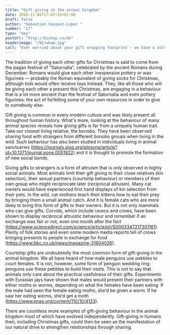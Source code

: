 ```yaml
---
title: "Gift giving in the animal kingdom"
date: 2018-11-08T17:02:52+01:00
draft: false
author: "Sebastian Vasquez-Lopez "
number: "17"
type: "day"
postUrl: "http://biotop.co/de"
headerimage: "/02/wham.jpg"
call: "Ever worried about your gift wrapping footprint - we have a solution, wait for tomorrow."
---
```


The tradition of giving each other gifts for Christmas is said to come from the pagan festival of "Saturnalia", celebrated by the ancient Romans during December. Romans would give each other inexpensive pottery or wax figurines — probably the Roman equivalent of giving socks for Christmas, although kids would often receive toys instead. They, like all those who will be giving each other a present this Christmas, are engaging in a behaviour that is a lot more ancient than the festival of Saturnalia and even pottery figurines: the act of forfeiting some of your own resources in order to give to somebody else. 

Gift giving is common in every modern culture and was likely present all throughout human history. What's more, looking at the behaviour of many animal species reveals how giving gifts is far from a uniquely human trait. Take our closest living relative, the bonobo. They have been observed sharing food with strangers from different bonobo groups when living in the wild. Such behaviour has also been studied in individuals living in animal sanctuaries (https://journals.plos.org/plosone/article?id=10.1371/journal.pone.0051922) and it is thought to promote the formation of new social bonds.

Giving gifts to strangers is a form of altruism that is only observed in highly social animals. Most animals limit their gift giving to their close relatives (kin selection), their sexual partners (courtship behaviour) or members of their own group who might reciprocate later (reciprocal altruism). Many cat owners would have experienced first hand displays of kin selection from their pets. In the wild, cat mothers teach their kittens how to eat their prey by bringing them a small animal catch. And it is female cats who are more likely to bring this form of gifts to their owners. But it is not only mammals who can give gifts. Corvids, which include ravens and crows, have been shown to display reciprocal altruistic behaviour and remember if an exchange was fair or not, even one month after the fact (https://www.sciencedirect.com/science/article/pii/S0003347217301161). Plenty of folk stories and even some modern media reports tell of crows bringing presents to people in exchange for food (https://www.bbc.co.uk/news/magazine-31604026).

Courtship gifts are undoubtedly the most common form of gift-giving in the animal kingdom. We all have heard of how male penguins use pebbles to court females. It is not, however, some form of penguin wedding ring: penguins use these pebbles to build their nests. This is not to say that animals only care about the practical usefulness of their gifts. Experiments with Eurasian jays have shown that males would present their partners with either moths or worms, depending on what the females have been eating. If the male had seen the female eating moths, she’d be given a worm. If he saw her eating worms, she’d get a moth (https://www.pnas.org/content/110/10/4123).

There are countless more examples of gift-giving behaviour in the animal kingdom most of which have evolved independently. Gift-giving in humans then, including Christmas gifts, could then be seen as the manifestation of our natural drive to strengthen relationships through sharing.
